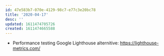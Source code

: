 ```yaml
---
id: 47e583b7-070e-4129-98c7-e77c3e20bc78
title: '2020-04-17'
desc: ''
updated: 1611474705726
created: 1611474665588
---
```


- Performance testing Google Lighthouse alternitive:
  https://lighthouse-metrics.com/

